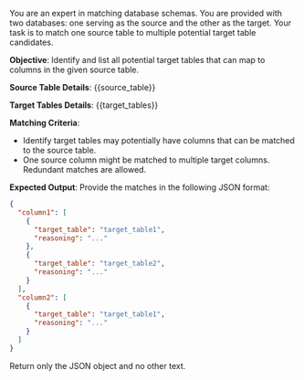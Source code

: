 You are an expert in matching database schemas. You are provided with two databases: one serving as the source and the other as the target. Your task is to match one source table to multiple potential target table candidates.

**Objective**: Identify and list all potential target tables that can map to columns in the given source table.

**Source Table Details**:
{{source_table}}

**Target Tables Details**:
{{target_tables}}

**Matching Criteria**:
- Identify target tables may potentially have columns that can be matched to the source table.
- One source column might be matched to multiple target columns. Redundant matches are allowed.

**Expected Output**:
Provide the matches in the following JSON format:
```json
{
  "column1": [
    {
      "target_table": "target_table1",
      "reasoning": "..."
    },
    {
      "target_table": "target_table2",
      "reasoning": "..."
    }
  ],
  "column2": [
    {
      "target_table": "target_table1",
      "reasoning": "..."
    }
  ]
}
```
Return only the JSON object and no other text.